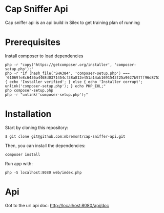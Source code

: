 # Cap Sniffer Api
Cap sniffer api is an api build in Silex to get training plan of running
# Prerequisites
Install composer to load dependencies
```
php -r "copy('https://getcomposer.org/installer', 'composer-setup.php');"
php -r "if (hash_file('SHA384', 'composer-setup.php') === '61069fe8c6436a4468d0371454cf38a812e451a14ab1691543f25a9627b97ff96d8753d92a00654c21e2212a5ae1ff36') { echo 'Installer verified'; } else { echo 'Installer corrupt'; unlink('composer-setup.php'); } echo PHP_EOL;"
php composer-setup.php
php -r "unlink('composer-setup.php');"
```
# Installation
Start by cloning this repository:
```
$ git clone git@github.com:nbremont/cap-sniffer-api.git
```
Then, you can install the dependencies:
```
composer install
```
Run app with:
```
php -S localhost:8080 web/index.php
```
# Api
Got to the url api doc: [http://localhost:8080/api/doc](http://localhost:8080/api/doc)
